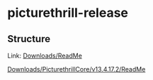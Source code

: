 # picturethrill-release

## Structure

Link:
[Downloads/ReadMe](downloads/ReadMe.md)

[Downloads/PicturethrillCore/v13.4.17.2/ReadMe](Downloads/PicturethrillCore/v13.4.17.2/ReadMe.md)
